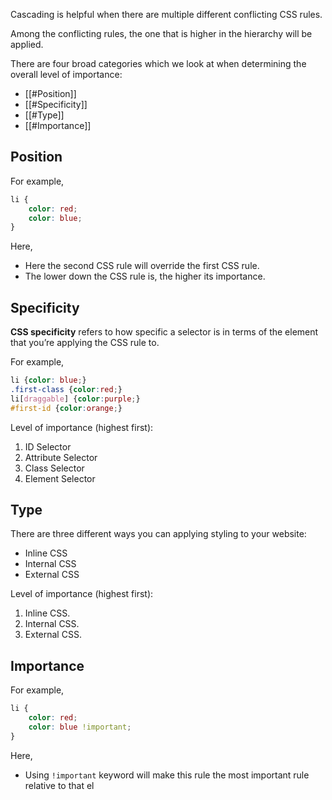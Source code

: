 Cascading is helpful when there are multiple different conflicting CSS rules.

Among the conflicting rules, the one that is higher in the hierarchy will be applied.

There are four broad categories which we look at when determining the overall level of importance:
- [[#Position]]
- [[#Specificity]]
- [[#Type]]
- [[#Importance]]

## Position

For example,
```css
li {
	color: red;
	color: blue;
}
```

Here,
- Here the second CSS rule will override the first CSS rule.
- The lower down the CSS rule is, the higher its importance.

## Specificity

**CSS specificity** refers to how specific a selector is in terms of the element that you’re applying the CSS rule to.

For example,
```css
li {color: blue;}
.first-class {color:red;}
li[draggable] {color:purple;}
#first-id {color:orange;}
```

Level of importance (highest first):
1. ID Selector
2. Attribute Selector
3. Class Selector
4. Element Selector

## Type

There are three different ways you can applying styling to your website:
- Inline CSS
- Internal CSS
- External CSS

Level of importance (highest first):
1. Inline CSS.
2. Internal CSS.
3. External CSS.

## Importance

For example,
```css
li {
	color: red;
	color: blue !important;
}
```

Here,
- Using `!important` keyword will make this rule the most important rule relative to that el
